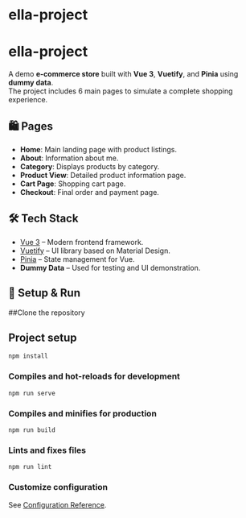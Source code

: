 # ella-project

# ella-project  

A demo **e-commerce store** built with **Vue 3**, **Vuetify**, and **Pinia** using **dummy data**.  
The project includes 6 main pages to simulate a complete shopping experience.  

## 🛍️ Pages  

- **Home**: Main landing page with product listings.  
- **About**: Information about me.  
- **Category**: Displays products by category.  
- **Product View**: Detailed product information page.  
- **Cart Page**: Shopping cart page.  
- **Checkout**: Final order and payment page.  

## 🛠️ Tech Stack  

- [Vue 3](https://vuejs.org/) – Modern frontend framework.  
- [Vuetify](https://vuetifyjs.com/) – UI library based on Material Design.  
- [Pinia](https://pinia.vuejs.org/) – State management for Vue.  
- **Dummy Data** – Used for testing and UI demonstration.  

## 🚀 Setup & Run  

##Clone the repository

## Project setup
```
npm install
```

### Compiles and hot-reloads for development
```
npm run serve
```

### Compiles and minifies for production
```
npm run build
```

### Lints and fixes files
```
npm run lint
```

### Customize configuration
See [Configuration Reference](https://cli.vuejs.org/config/).
